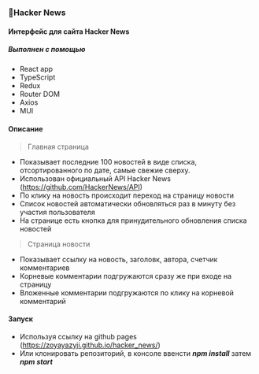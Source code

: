 ### 🚀Hacker News
#### Интерфейс для сайта Hacker News
##### Выполнен с помощью
* React app
* TypeScript
* Redux
* Router DOM
* Axios
* MUI
#### Описание
> Главная страница
* Показывает последние 100 новостей в виде списка, отсортированного по дате, самые свежие сверху.
* Использован официальный API Hacker News (https://github.com/HackerNews/API)
* По клику на новость происходит переход на страницу новости
* Список новостей автоматически обновляться раз в минуту без участия пользователя
* На странице есть кнопка для принудительного обновления списка новостей
> Страница новости
* Показывает ссылку на новость, заголовк, автора, счетчик комментариев
* Корневые комментарии подгружаются сразу же при входе на страницу
* Вложенные комментарии подгружаются по клику на корневой комментарий
#### Запуск
* Используя ссылку на github pages (https://zoyayazyji.github.io/hacker_news/)
* Или клонировать репозиторий, в консоле ввенсти ***npm install*** затем ***npm start***
